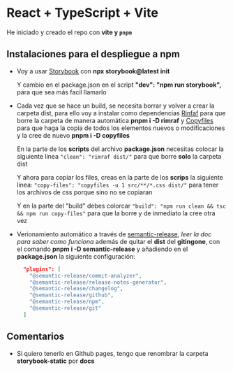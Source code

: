 # React + TypeScript + Vite

He iniciado y creado el repo con **vite y `pnpm`**

## Instalaciones para el despliegue a npm

- Voy a usar [Storybook](https://storybook.js.org/docs/react/get-started/install) con **npx storybook@latest init**
  
  Y cambio en el package.json en el script **"dev": "npm run storybook",** para que sea más facil llamarlo

- Cada vez que se hace un build, se necesita borrar y volver a crear la carpeta dist, para ello voy a instalar como dependencias [Rinfaf](https://www.npmjs.com/package/rimraf) para que borre la carpeta de manera automática **pnpm i -D rimraf** y [Copyfiles](https://www.npmjs.com/package/copyfiles) para que haga la copia de todos los elementos nuevos o modificaciones y la cree de nuevo **pnpm i -D copyfiles**

  En la parte de los **scripts** del archivo **package.json** necesitas colocar la siguiente linea `"clean": "rimraf dist/"` para que borre **solo** la carpeta dist

  Y ahora para copiar los files, creas en la parte de los **scrips** la siguiente linea: `"copy-files": "copyfiles -u 1 src/**/*.css dist/"` para tener los archivos de css porque sino no se copiaran
  
  Y en la parte del "build" debes colorcar `"build": "npm run clean && tsc && npm run copy-files"` para que la borre y de inmediato la cree otra vez

- Verionamiento automático a través de [semantic-release](https://www.npmjs.com/package/semantic-release), *leer la doc para saber como funciona* además de quitar el **dist** del **gitingone**, con el comando **pnpm i -D semantic-release** y añadiendo en el **package.json** la siguiente configuración:

  ```json
    "plugins": [
      "@semantic-release/commit-analyzer",
      "@semantic-release/release-notes-generator",
      "@semantic-release/changelog",
      "@semantic-release/github",
      "@semantic-release/npm",
      "@semantic-release/git"
    ]
  ```

## Comentarios

- Si quiero tenerlo en Github pages, tengo que renombrar la carpeta **storybook-static** por **docs**
